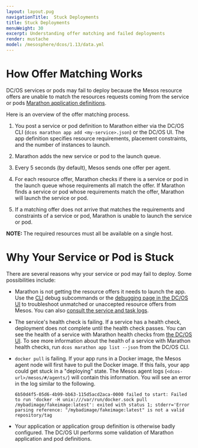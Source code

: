 ```yaml
---
layout: layout.pug
navigationTitle:  Stuck Deployments
title: Stuck Deployments
menuWeight: 30
excerpt: Understanding offer matching and failed deployments
render: mustache
model: /mesosphere/dcos/1.13/data.yml
---
```

# How Offer Matching Works

DC/OS services or pods may fail to deploy because the Mesos resource offers are unable to match the resources requests coming from the service or pods [Marathon application definitions](/mesosphere/dcos/1.13/deploying-services/creating-services/).

Here is an overview of the offer matching process.

1. You post a service or pod definition to Marathon either via the DC/OS CLI (`dcos marathon app add <my-service>.json`) or the DC/OS UI. The app definition specifies resource requirements, placement constraints, and the number of instances to launch.

1. Marathon adds the new service or pod to the launch queue.

1. Every 5 seconds (by default), Mesos sends one offer per agent.

1. For each resource offer, Marathon checks if there is a service or pod in the launch queue whose requirements all match the offer. If Marathon finds a service or pod whose requirements match the offer, Marathon will launch the service or pod.

1. If a matching offer does not arrive that matches the requirements and constraints of a service or pod, Marathon is unable to launch the service or pod.

<p class="message--note"><strong>NOTE: </strong> The required resources must all be available on a single host.</p> 

# Why Your Service or Pod is Stuck

There are several reasons why your service or pod may fail to deploy. Some possibilities include:

- Marathon is not getting the resource offers it needs to launch the app.
  Use the [CLI](/mesosphere/dcos/1.13/monitoring/debugging/cli-debugging/) debug subcommands or the [debugging page in the DC/OS UI](/mesosphere/dcos/1.13/monitoring/debugging/gui-debugging/) to troubleshoot unmatched or unaccepted resource offers from Mesos. You can also [consult the service and task logs](/mesosphere/dcos/1.13/monitoring/logging/).

- The service's health check is failing. If a service has a health check, deployment does not complete until the health check passes. You can see the health of a service with Marathon health checks from [the DC/OS UI](/mesosphere/dcos/1.13/monitoring/debugging/gui-debugging/). To see more information about the health of a service with Marathon health checks, run `dcos marathon app list --json` from the DC/OS CLI.

- `docker pull` is failing.
  If your app runs in a Docker image, the Mesos agent node will first have to pull the Docker image. If this fails, your app could get stuck in a "deploying" state. The Mesos agent logs (`<dcos-url>/mesos/#/agents/`) will contain this information. You will see an error in the log similar to the following.

  ```
  6b50d4f5-05d6-4b99-bb63-115d5acd2aca-0000 failed to start: Failed to run 'docker -H unix:///var/run/docker.sock pull /mybadimage/fakeimage:latest': exited with status 1; stderr='Error parsing reference: "/mybadimage/fakeimage:latest" is not a valid repository/tag
  ```

- Your application or application group definition is otherwise badly configured.
  The DC/OS UI performs some validation of Marathon application and pod definitions.
